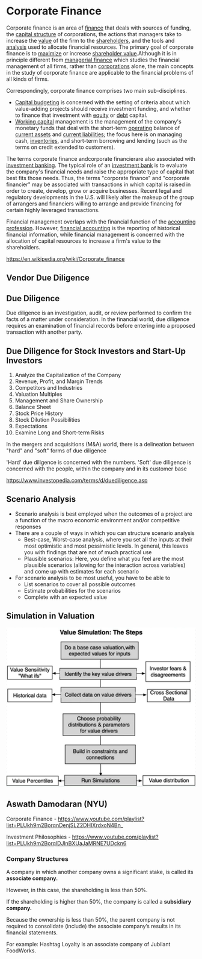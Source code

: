 # Corporate Finance

Corporate finance is an area of [finance](https://en.wikipedia.org/wiki/Finance) that deals with sources of funding, the [capital structure](https://en.wikipedia.org/wiki/Capital_structure) of corporations, the actions that managers take to increase the [value](https://en.wikipedia.org/wiki/Value_investing) of the firm to the [shareholders](https://en.wikipedia.org/wiki/Shareholder), and the tools and [analysis](https://en.wikipedia.org/wiki/Analysis) used to allocate financial resources. The primary goal of corporate finance is to [maximize](https://en.wikipedia.org/wiki/Shareholder_value) or increase [shareholder value](https://en.wikipedia.org/wiki/Valuation_(finance)).Although it is in principle different from [managerial finance](https://en.wikipedia.org/wiki/Managerial_finance) which studies the financial management of all firms, rather than [corporations](https://en.wikipedia.org/wiki/Corporations) alone, the main concepts in the study of corporate finance are applicable to the financial problems of all kinds of firms.

Correspondingly, corporate finance comprises two main sub-disciplines.

- [Capital budgeting](https://en.wikipedia.org/wiki/Capital_budgeting) is concerned with the setting of criteria about which value-adding projects should receive investment funding, and whether to finance that investment with [equity](https://en.wikipedia.org/wiki/Ownership_equity) or [debt](https://en.wikipedia.org/wiki/Debt) capital.
- [Working capital](https://en.wikipedia.org/wiki/Working_capital) management is the management of the company's monetary funds that deal with the short-term [operating](https://en.wikipedia.org/wiki/Business_operations) balance of [current assets](https://en.wikipedia.org/wiki/Current_asset) and [current liabilities](https://en.wikipedia.org/wiki/Current_liability); the focus here is on managing cash, [inventories](https://en.wikipedia.org/wiki/Inventory), and short-term borrowing and lending (such as the terms on credit extended to customers).

The terms corporate finance andcorporate financierare also associated with [investment banking](https://en.wikipedia.org/wiki/Investment_banking). The typical role of an [investment bank](https://en.wikipedia.org/wiki/Investment_bank) is to evaluate the company's financial needs and raise the appropriate type of capital that best fits those needs. Thus, the terms "corporate finance" and "corporate financier" may be associated with transactions in which capital is raised in order to create, develop, grow or acquire businesses. Recent legal and regulatory developments in the U.S. will likely alter the makeup of the group of arrangers and financiers willing to arrange and provide financing for certain highly leveraged transactions.

Financial management overlaps with the financial function of the [accounting profession](https://en.wikipedia.org/wiki/Accounting_profession). However, [financial accounting](https://en.wikipedia.org/wiki/Financial_accounting) is the reporting of historical financial information, while financial management is concerned with the allocation of capital resources to increase a firm's value to the shareholders.

https://en.wikipedia.org/wiki/Corporate_finance

## Vendor Due Diligence

## Due Diligence

Due diligence is an investigation, audit, or review performed to confirm the facts of a matter under consideration. In the financial world, due diligence requires an examination of financial records before entering into a proposed transaction with another party.

## Due Diligence for Stock Investors and Start-Up Investors

1. Analyze the Capitalization of the Company
2. Revenue, Profit, and Margin Trends
3. Competitors and Industries
4. Valuation Multiples
5. Management and Share Ownership
6. Balance Sheet
7. Stock Price History
8. Stock Dilution Possibilities
9. Expectations
10. Examine Long and Short-term Risks

In the mergers and acquisitions (M&A) world, there is a delineation between "hard" and "soft" forms of due diligence

'Hard' due diligence is concerned with the numbers. 'Soft' due diligence is concerned with the people, within the company and in its customer base

https://www.investopedia.com/terms/d/duediligence.asp

## Scenario Analysis

- Scenario analysis is best employed when the outcomes of a project are a function of the macro economic environment and/or competitive responses
- There are a couple of ways in which you can structure scenario analysis
    - Best-case, Worst-case analysis, where you set all the inputs at their most optimistic and most pessimistic levels. In general, this leaves you with findings that are not of much practical use
    - Plausible scenarios: Here, you define what you feel are the most plausible scenarios (allowing for the interaction across variables) and come up with estimates for each scenario
- For scenario analysis to be most useful, you have to be able to
    - List scenarios to cover all possible outcomes
    - Estimate probabilities for the scenarios
    - Complete with an expected value

## Simulation in Valuation

![image](../../media/Corporate-Finance-image1.jpg)

## Aswath Damodaran (NYU)

Corporate Finance - https://www.youtube.com/playlist?list=PLUkh9m2BorqnDenjSLZ2DHIXrdxoN4Bn_

Investment Philosophies - https://www.youtube.com/playlist?list=PLUkh9m2BorqlDJlnBXUaJaMRNE7UDckn6

### Company Structures

A company in which another company owns a significant stake, is called its **associate company.**

However, in this case, the shareholding is less than 50%.

If the shareholding is higher than 50%, the company is called a **subsidiary company.**

Because the ownership is less than 50%, the parent company is not required to consolidate (include) the associate company’s results in its financial statements.

For example: Hashtag Loyalty is an associate company of Jubilant FoodWorks.
